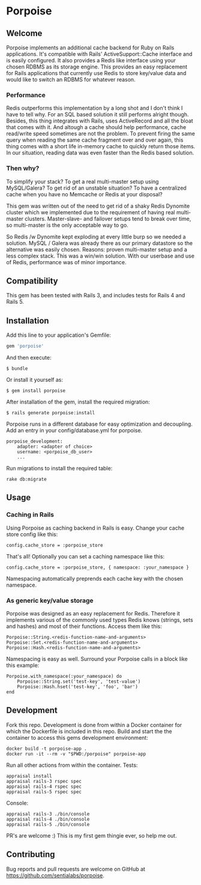 # Porpoise

## Welcome

Porpoise implements an additional cache backend for Ruby on Rails applications. It's compatible with Rails' ActiveSupport::Cache interface and is easily configured. It also provides a Redis like interface using your chosen RDBMS as its storage engine. This provides an easy replacement for Rails applications that currently use Redis to store key/value data and would like to switch an RDBMS for whatever reason.

### Performance

Redis outperforms this implementation by a long shot and I don't think I have to tell why. For an SQL based solution it still performs alright though. Besides, this thing integrates with Rails, uses ActiveRecord and all the bloat that comes with it. And altough a cache should help performance, cache read/write speed sometimes are not the problem. To prevent firing the same query when reading the same cache fragment over and over again, this thing comes with a short life in-memory cache to quickly return those items. In our situation, reading data was even faster than the Redis based solution.

### Then why?

To simplify your stack? To get a real multi-master setup using MySQL/Galera? To get rid of an unstable situation? To have a centralized cache when you have no Memcache or Redis at your disposal?

This gem was written out of the need to get rid of a shaky Redis Dynomite cluster which we implemented due to the requirement of having real multi-master clusters. Master-slave- and failover setups tend to break over time, so multi-master is the only acceptable way to go.

So Redis /w Dynomite kept exploding at every little burp so we needed a solution. MySQL / Galera was already there as our primary datastore so the alternative was easily chosen. Reasons: proven multi-master setup and a less complex stack. This was a win/win solution. With our userbase and use of Redis, performance was of minor importance.

## Compatibility

This gem has been tested with Rails 3, and includes tests for Rails 4 and Rails 5.

## Installation

Add this line to your application's Gemfile:

```ruby
gem 'porpoise'
```

And then execute:

    $ bundle

Or install it yourself as:

    $ gem install porpoise

After installation of the gem, install the required migration:

    $ rails generate porpoise:install

Porpoise runs in a different database for easy optimization and decoupling. Add an entry in your config/database.yml for porpoise.

    porpoise_development:
        adapter: <adapter of choice>
        username: <porpoise_db_user>
        ...

Run migrations to install the required table:

    rake db:migrate

## Usage

### Caching in Rails

Using Porpoise as caching backend in Rails is easy. Change your cache store config like this:

    config.cache_store = :porpoise_store

That's all! Optionally you can set a caching namespace like this:

    config.cache_store = :porpoise_store, { namespace: :your_namespace }

Namespacing automatically preprends each cache key with the chosen namespace.

### As generic key/value storage
 
Porpoise was designed as an easy replacement for Redis. Therefore it implements various of the commonly used types Redis knows (strings, sets and hashes) and most of their functions. Access them like this:

    Porpoise::String.<redis-function-name-and-arguments>
    Porpoise::Set.<redis-function-name-and-arguments>
    Porpoise::Hash.<redis-function-name-and-arguments>

Namespacing is easy as well. Surround your Porpoise calls in a block like this example:

    Porpoise.with_namespace(:your_namespace) do
        Porpoise::String.set('test-key', 'test-value')
        Porpoise::Hash.hset('test-key', 'foo', 'bar')
    end

## Development

Fork this repo. Development is done from within a Docker container for which the Dockerfile is included in this repo. Build and start the the container to access this gems development environment:

    docker build -t porpoise-app .
    docker run -it --rm -v "$PWD:/porpoise" porpoise-app

Run all other actions from within the container. Tests:

    appraisal install
    appraisal rails-3 rspec spec
    appraisal rails-4 rspec spec
    appraisal rails-5 rspec spec

Console:

    appraisal rails-3 ./bin/console
    appraisal rails-4 ./bin/console
    appraisal rails-5 ./bin/console

PR's are welcome :) This is my first gem thingie ever, so help me out.

## Contributing

Bug reports and pull requests are welcome on GitHub at https://github.com/sentialabs/porpoise.


